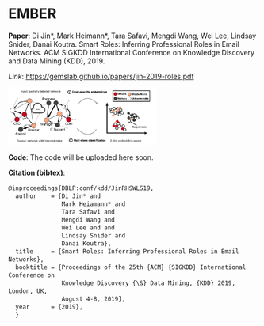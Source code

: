 # EMBER

**Paper**: Di Jin*, Mark Heimann*, Tara Safavi, Mengdi Wang, Wei Lee, Lindsay Snider, Danai Koutra. Smart Roles: Inferring Professional Roles in Email Networks. ACM SIGKDD International Conference on Knowledge Discovery and Data Mining (KDD), 2019.

*Link*: https://gemslab.github.io/papers/jin-2019-roles.pdf

<img src="https://raw.githubusercontent.com/GemsLab/EMBER/master/overview.jpg" width="300">


**Code**: The code will be uploaded here soon.

**Citation (bibtex)**:
```
@inproceedings{DBLP:conf/kdd/JinRHSWLS19,
  author    = {Di Jin* and
               Mark Heiamann* and
               Tara Safavi and
               Mengdi Wang and 
               Wei Lee and and
               Lindsay Snider and 
               Danai Koutra},
  title     = {Smart Roles: Inferring Professional Roles in Email Networks},
  booktitle = {Proceedings of the 25th {ACM} {SIGKDD} International Conference on
               Knowledge Discovery {\&} Data Mining, {KDD} 2019, London, UK,
               August 4-8, 2019},
  year      = {2019},
  }
```


